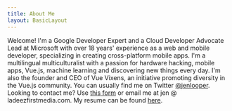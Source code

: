 ```yaml
---
title: About Me
layout: BasicLayout
---
```


Welcome! I'm a Google Developer Expert and a Cloud Developer Advocate Lead at Microsoft with over 18 years' experience as a web and mobile developer, specializing in creating cross-platform mobile apps. I'm a multilingual multiculturalist with a passion for hardware hacking, mobile apps, Vue.js, machine learning and discovering new things every day. I'm also the founder and CEO of Vue Vixens, an initiative promoting diversity in the Vue.js community. You can usually find me on Twitter [@jenlooper](http://twitter.com/jenlooper). Looking to contact me? Use [this form](/blogs/contact) or email me at jen @ ladeezfirstmedia.com. My resume can be found [here](https://standardresume.co/JenLooper).
